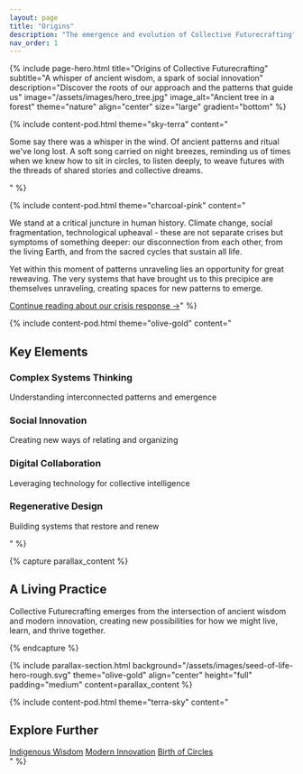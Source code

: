```yaml
---
layout: page
title: "Origins"
description: "The emergence and evolution of Collective Futurecrafting"
nav_order: 1
---
```


{% include page-hero.html 
  title="Origins of Collective Futurecrafting"
  subtitle="A whisper of ancient wisdom, a spark of social innovation"
  description="Discover the roots of our approach and the patterns that guide us"
  image="/assets/images/hero_tree.jpg"
  image_alt="Ancient tree in a forest"
  theme="nature"
  align="center"
  size="large"
  gradient="bottom"
%}

{% include content-pod.html 
  theme="sky-terra"
  content="<p>Some say there was a whisper in the wind. Of ancient patterns and ritual we've long lost. A soft song carried on night breezes, reminding us of times when we knew how to sit in circles, to listen deeply, to weave futures with the threads of shared stories and collective dreams.</p>"
%}

{% include content-pod.html 
  theme="charcoal-pink"
  content="<p>We stand at a critical juncture in human history. Climate change, social fragmentation, technological upheaval - these are not separate crises but symptoms of something deeper: our disconnection from each other, from the living Earth, and from the sacred cycles that sustain all life.</p>
  
  <p>Yet within this moment of patterns unraveling lies an opportunity for great reweaving. The very systems that have brought us to this precipice are themselves unraveling, creating spaces for new patterns to emerge.</p>
  
  <a href='/origins/crisis-response' class='button button--primary'>Continue reading about our crisis response →</a>"
%}

{% include content-pod.html 
  theme="olive-gold"
  content="<h2>Key Elements</h2>
  <div class='organic-grid'>
    <div>
      <h3>Complex Systems Thinking</h3>
      <p>Understanding interconnected patterns and emergence</p>
    </div>
    <div>
      <h3>Social Innovation</h3>
      <p>Creating new ways of relating and organizing</p>
    </div>
    <div>
      <h3>Digital Collaboration</h3>
      <p>Leveraging technology for collective intelligence</p>
    </div>
    <div>
      <h3>Regenerative Design</h3>
      <p>Building systems that restore and renew</p>
    </div>
  </div>"
%}

{% capture parallax_content %}
<h2>A Living Practice</h2>
<p>
  Collective Futurecrafting emerges from the intersection of <span class="bold-highlight">ancient wisdom</span> and <span class="bold-highlight">modern innovation</span>, creating new possibilities for how we might live, learn, and thrive together.
</p>
{% endcapture %}

{% include parallax-section.html
  background="/assets/images/seed-of-life-hero-rough.svg"
  theme="olive-gold"
  align="center"
  height="full"
  padding="medium"
  content=parallax_content
%}

{% include content-pod.html 
  theme="terra-sky"
  content="<h2>Explore Further</h2>
  <div class='organic-grid'>
    <a href='/origins/indigenous-wisdom' class='button button--primary'>Indigenous Wisdom</a>
    <a href='/origins/modern-innovation' class='button button--primary'>Modern Innovation</a>
    <a href='/origins/birth-of-circles' class='button button--primary'>Birth of Circles</a>
  </div>"
%}
